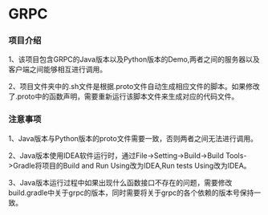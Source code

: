 # GRPC

### 项目介绍

1、该项目包含GRPC的Java版本以及Python版本的Demo,两者之间的服务器以及客户端之间能够相互进行调用。

2、项目文件夹中的.sh文件是根据.proto文件自动生成相应文件的脚本。如果修改了.proto中的函数声明，需要重新运行该脚本文件来生成对应的代码文件。



### 注意事项

1、Java版本与Python版本的proto文件需要一致，否则两者之间无法进行调用。

2、Java版本使用IDEA软件运行时，通过File->Setting->Build->Build Tools->Gradle将项目的Build and Run Using改为IDEA,Run tests Using改为IDEA。

3、Java版本运行过程中如果出现什么函数接口不存在的问题，需要修改build.gradle中关于grpc的版本，同时需要将关于grpc的各个依赖的版本号保持一致。
